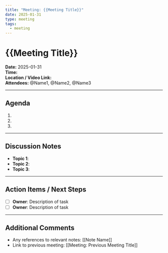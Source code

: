 ```yaml
---
title: "Meeting: {{Meeting Title}}"
date: 2025-01-31
type: meeting
tags:
  - meeting
---
```


# {{Meeting Title}}

**Date:** 2025-01-31  
**Time:**  
**Location / Video Link:**  
**Attendees:** @Name1, @Name2, @Name3

---

## Agenda
1. 
2. 
3. 

---

## Discussion Notes
- **Topic 1**: 
- **Topic 2**: 
- **Topic 3**: 

---

## Action Items / Next Steps
- [ ] **Owner**: Description of task  
- [ ] **Owner**: Description of task  

---

## Additional Comments
- Any references to relevant notes: [[Note Name]]  
- Link to previous meeting: [[Meeting: Previous Meeting Title]]  
